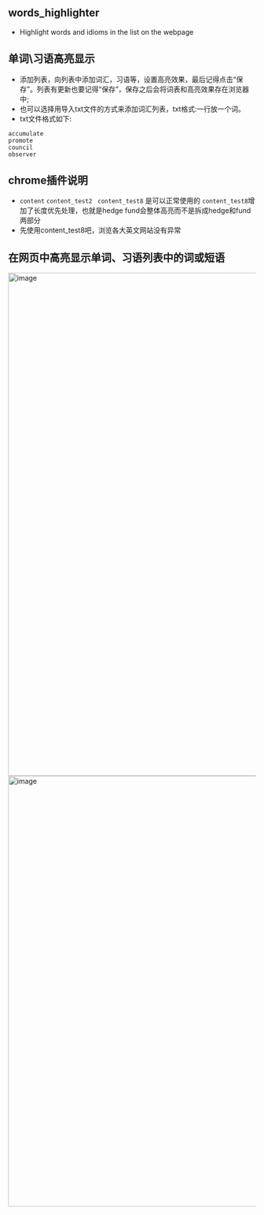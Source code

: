 ## words_highlighter 
- Highlight words and idioms in the list on the webpage

## 单词\习语高亮显示
- 添加列表，向列表中添加词汇，习语等，设置高亮效果，最后记得点击“保存”。列表有更新也要记得“保存”，保存之后会将词表和高亮效果存在浏览器中;
- 也可以选择用导入txt文件的方式来添加词汇列表，txt格式:一行放一个词。
- txt文件格式如下:
```
accumulate 
promote   
council   
observer  
```

## chrome插件说明
- `content` `content_test2` ` content_test8` 是可以正常使用的  `content_test8`增加了长度优先处理，也就是hedge fund会整体高亮而不是拆成hedge和fund两部分
- 先使用content_test8吧，浏览各大英文网站没有异常

## 在网页中高亮显示单词、习语列表中的词或短语
<img width="1920" height="1021" alt="image" src="https://github.com/user-attachments/assets/036b14ee-c784-498c-b0cd-b7905b5fc36a" />

<img width="1879" height="874" alt="image" src="https://github.com/user-attachments/assets/94b089f5-337f-4070-a9be-b6bb518505cb" />
